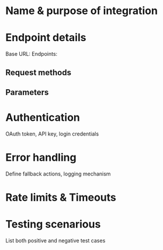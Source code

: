 
# Name & purpose of integration


# Endpoint details
Base URL:
Endpoints:

## Request methods
## Parameters

# Authentication 
OAuth token, API key, login credentials

# Error handling 
Define fallback actions, logging mechanism

# Rate limits & Timeouts

# Testing scenarious
List both positive and negative test cases